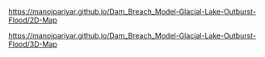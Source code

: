 https://manojpariyar.github.io/Dam_Breach_Model-Glacial-Lake-Outburst-Flood/2D-Map

https://manojpariyar.github.io/Dam_Breach_Model-Glacial-Lake-Outburst-Flood/3D-Map
